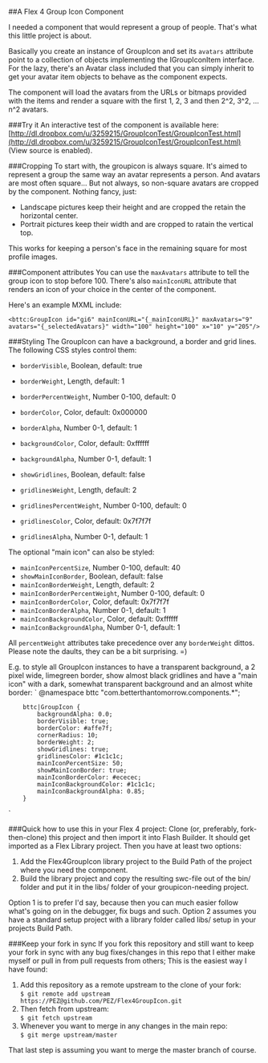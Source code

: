 ##A Flex 4 Group Icon Component

I needed a component that would represent a group of people. That's what this little project is about.

Basically you create an instance of GroupIcon and set its `avatars` attribute point to a collection of objects implementing the IGroupIconItem interface.
For the lazy, there's an Avatar class included that you can simply inherit to get your avatar item objects to behave as the component expects.

The component will load the avatars from the URLs or bitmaps provided with the items and render a square with the first 1, 2, 3 and then 2^2, 3^2, ... n^2 avatars.

###Try it
An interactive test of the component is available here: [http://dl.dropbox.com/u/3259215/GroupIconTest/GroupIconTest.html](http://dl.dropbox.com/u/3259215/GroupIconTest/GroupIconTest.html)
(View source is enabled).

###Cropping
To start with, the groupicon is always square. It's aimed to represent a group the same way an avatar represents a person.
And avatars are most often square... But not always, so non-square avatars are cropped by the component. Nothing fancy, just:

* Landscape pictures keep their height and are cropped the retain the horizontal center.
* Portrait pictures keep their width and are cropped to ratain the vertical top.

This works for keeping a person's face in the remaining square for most profile images.

###Component attributes
You can use the `maxAvatars` attribute to tell the group icon to stop before 100. There's also `mainIconURL` attribute that renders an
icon of your choice in the center of the component.

Here's an example MXML include:

`<bttc:GroupIcon id="gi6" mainIconURL="{_mainIconURL}" maxAvatars="9" avatars="{_selectedAvatars}" width="100" height="100" x="10" y="205"/>`

###Styling
The GroupIcon can have a background, a border and grid lines. The following CSS styles control them:

* `borderVisible`, Boolean, default: true
* `borderWeight`, Length, default: 1
* `borderPercentWeight`, Number 0-100, default: 0
* `borderColor`, Color, default: 0x000000
* `borderAlpha`, Number 0-1, default: 1

* `backgroundColor`, Color, default: 0xffffff
* `backgroundAlpha`, Number 0-1, default: 1

* `showGridlines`, Boolean, default: false
* `gridlinesWeight`, Length, default: 2
* `gridlinesPercentWeight`, Number 0-100, default: 0
* `gridlinesColor`, Color, default: 0x7f7f7f
* `gridlinesAlpha`, Number 0-1, default: 1

The optional "main icon" can also be styled:

* `mainIconPercentSize`, Number 0-100, default: 40
* `showMainIconBorder`, Boolean, default: false
* `mainIconBorderWeight`, Length, default: 2
* `mainIconBorderPercentWeight`, Number 0-100, default: 0
* `mainIconBorderColor`, Color, default: 0x7f7f7f
* `mainIconBorderAlpha`, Number 0-1, default: 1
* `mainIconBackgroundColor`, Color, default: 0xffffff
* `mainIconBackgroundAlpha`, Number 0-1, default: 1

All `percentWeight` attributes take precedence over any `borderWeight` dittos. Please note the daults, they can be a bit surprising. =)

E.g. to style all GroupIcon instances to have a transparent background, a 2 pixel wide, limegreen border,
show almost black gridlines and have a "main icon" with a dark, somewhat transparent background and an almost white border:
`
		@namespace bttc "com.betterthantomorrow.components.*";

		bttc|GroupIcon {
			backgroundAlpha: 0.0;
			borderVisible: true;
			borderColor: #affe7f;
			cornerRadius: 10;
			borderWeight: 2;
			showGridlines: true;
			gridlinesColor: #1c1c1c;
			mainIconPercentSize: 50;
			showMainIconBorder: true;
			mainIconBorderColor: #ececec;
			mainIconBackgroundColor: #1c1c1c;
			mainIconBackgroundAlpha: 0.85;
		}		
`

###Quick how to use this in your Flex 4 project:
Clone (or, preferably, fork-then-clone) this project and then import it into Flash Builder.
It should get imported as a Flex Library project. Then you have at least two options:

1. Add the Flex4GroupIcon library project to the Build Path of the project where you need the component.
2. Build the library project and copy the resulting swc-file out of the bin/ folder and put it in the libs/ folder of your groupicon-needing project.

Option 1 is to prefer I'd say, because then you can much easier follow what's going on in the debugger, fix bugs and such.
Option 2 assumes you have a standard setup project with a library folder called libs/ setup in your projects Build Path.

###Keep your fork in sync
If you fork this repository and still want to keep your fork in sync with any bug fixes/changes in this repo that I either make
myself or pull in from pull requests from others; This is the easiest way I have found:

1. Add this repository as a remote upstream to the clone of your fork: <br>
 `$ git remote add upstream https://PEZ@github.com/PEZ/Flex4GroupIcon.git`
2. Then fetch from upstream:<br>
 `$ git fetch upstream`
3. Whenever you want to merge in any changes in the main repo:<br>
 `$ git merge upstream/master`

That last step is assuming you want to merge the master branch of course.
